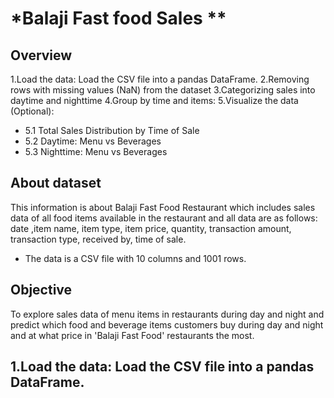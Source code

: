 # *Balaji Fast food Sales ** 

## **Overview** 
1.Load the data: Load the CSV file into a pandas DataFrame.
2.Removing rows with missing values (NaN) from the dataset
3.Categorizing sales into daytime and nighttime
4.Group by time and items:
5.Visualize the data (Optional):
  * 5.1 Total Sales Distribution by Time of Sale
  * 5.2 Daytime: Menu vs Beverages
  * 5.3 Nighttime: Menu vs Beverages

## **About dataset**           
This information is about Balaji Fast Food Restaurant which includes sales data of all food items available in the restaurant and all data are as follows: date ,item name, item type, item price, quantity, transaction amount, transaction type, received by, time of sale.
  * The data is a CSV file with 10 columns and 1001 rows.

## **Objective**
 To explore sales data of menu items in restaurants during day and night and predict which food and beverage items customers buy during day and night and at what price in 'Balaji Fast Food' restaurants the most.

## 1.Load the data: Load the CSV file into a pandas DataFrame.




 
